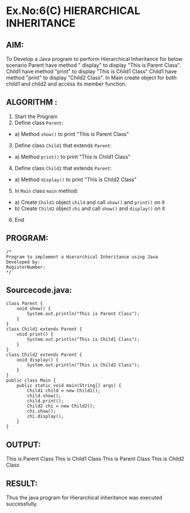 # Ex.No:6(C)             HIERARCHICAL INHERITANCE 

## AIM:
  To Develop a Java program to perform Hierarchical Inheritance for below scenario Parent have method " display" to display "This is Parent Class". Child1 have method "print" to display "This is Child1 Class" Child1 have method "print" to display "Child2 Class". In Main create object for both child1 and child2 and access its member function.


## ALGORITHM :
1.  Start the Program
2.	Define class `Parent`:
-	a) Method `show()` to print "This is Parent Class"
3.	Define class `Child1` that extends `Parent`:
-	a) Method `print()` to print "This is Child1 Class"
4.	Define class `Child2` that extends `Parent`:
-	a) Method `display()` to print "This is Child2 Class"
5.	In `Main` class `main` method:
-	a) Create `Child1` object `child` and call `show()` and `print()` on it
-	b) Create `Child2` object `chi` and call `show()` and `display()` on it
6.	End




## PROGRAM:
 ```
/*
Program to implement a Hierarchical Inheritance using Java
Developed by: 
RegisterNumber:  
*/
```

## Sourcecode.java:
```
class Parent {
    void show() {
        System.out.println("This is Parent Class");
    }
}
class Child1 extends Parent {
    void print() {
        System.out.println("This is Child1 Class");
    }
}
class Child2 extends Parent {
    void display() {
        System.out.println("This is Child2 Class");
    }
}
public class Main {
    public static void main(String[] args) {
        Child1 child = new Child1();
        child.show();
        child.print();
        Child2 chi = new Child2();
        chi.show();
        chi.display();
    }
}
```








## OUTPUT:
This is Parent Class
This is Child1 Class
This is Parent Class
This is Child2 Class




## RESULT:
Thus the java program for Hierarchical inheritance was executed successfully.






